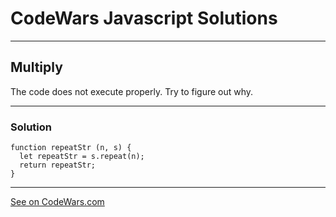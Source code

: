 # CodeWars Javascript Solutions

---

## Multiply

The code does not execute properly. Try to figure out why.

---

### Solution

```
function repeatStr (n, s) {
  let repeatStr = s.repeat(n);
  return repeatStr;
}
```

---

[See on CodeWars.com](https://www.codewars.com/kata/57a0e5c372292dd76d000d7e)
